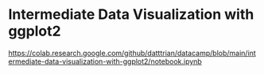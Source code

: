# Intermediate Data Visualization with ggplot2

https://colab.research.google.com/github/datttrian/datacamp/blob/main/intermediate-data-visualization-with-ggplot2/notebook.ipynb
